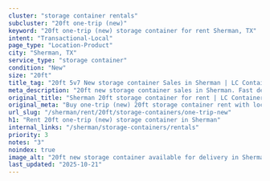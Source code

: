 ```yaml
---
cluster: "storage container rentals"
subcluster: "20ft one-trip (new)"
keyword: "20ft one-trip (new) storage container for rent Sherman, TX"
intent: "Transactional-Local"
page_type: "Location-Product"
city: "Sherman, TX"
service_type: "storage container"
condition: "New"
size: "20ft"
title_tag: "20ft 5v7 New storage container Sales in Sherman | LC Container"
meta_description: "20ft new storage container sales in Sherman. Fast delivery, competitive pricing. Serving storage containers area. Quote ID: HNC. Call (214) 524-4168 for your free quote today."
original_title: "Sherman 20ft storage container for rent | LC Container"
original_meta: "Buy one-trip (new) 20ft storage container rent with local delivery in Sherman, TX. LC Container — local Since 2003. Request a fast quote today."
url_slug: "/sherman/rent/20ft/storage-containers/one-trip-new"
h1: "Rent 20ft one-trip (new) storage container in Sherman"
internal_links: "/sherman/storage-containers/rentals"
priority: 3
notes: "3"
noindex: true
image_alt: "20ft new storage container available for delivery in Sherman"
last_updated: "2025-10-21"
---
```


<!-- TODO: Add unique city/inventory copy, images, and internal links here. -->
